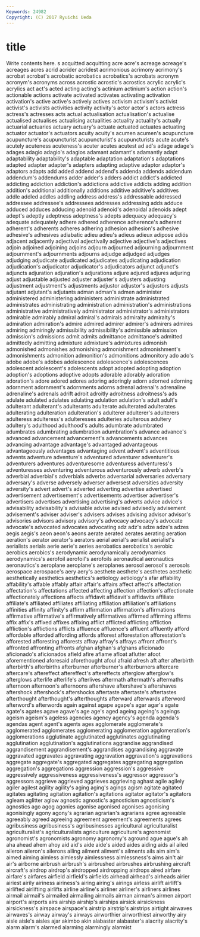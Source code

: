 ```yaml
---
Keywords: 24982 
Copyright: (C) 2017 Ryuichi Ueda
---
```


# title

Write contents here.
s
acquitted acquitting acre acre's acreage acreage's acreages acres acrid acrider
acridest acrimonious acrimony acrimony's acrobat acrobat's acrobatic acrobatics acrobatics's acrobats
acronym acronym's acronyms across acrostic acrostic's acrostics acrylic acrylic's acrylics
act act's acted acting acting's actinium actinium's action action's actionable
actions activate activated activates activating activation activation's active active's actively
actives activism activism's activist activist's activists activities activity activity's actor
actor's actors actress actress's actresses acts actual actualisation actualisation's actualise
actualised actualises actualising actualities actuality actuality's actually actuarial actuaries actuary
actuary's actuate actuated actuates actuating actuator actuator's actuators acuity acuity's
acumen acumen's acupuncture acupuncture's acupuncturist acupuncturist's acupuncturists acute acute's acutely
acuteness acuteness's acuter acutes acutest ad ad's adage adage's adages
adagio adagio's adagios adamant adamant's adamantly adapt adaptability adaptability's adaptable
adaptation adaptation's adaptations adapted adapter adapter's adapters adapting adaptive adaptor
adaptor's adaptors adapts add added addend addend's addenda addends addendum
addendum's addendums adder adder's adders addict addict's addicted addicting addiction
addiction's addictions addictive addicts adding addition addition's additional additionally additions
additive additive's additives addle addled addles addling address address's addressable
addressed addressee addressee's addressees addresses addressing adds adduce adduced adduces
adducing adenoid adenoid's adenoidal adenoids adept adept's adeptly adeptness adeptness's
adepts adequacy adequacy's adequate adequately adhere adhered adherence adherence's adherent
adherent's adherents adheres adhering adhesion adhesion's adhesive adhesive's adhesives adiabatic
adieu adieu's adieus adieux adipose adiós adjacent adjacently adjectival adjectivally
adjective adjective's adjectives adjoin adjoined adjoining adjoins adjourn adjourned adjourning
adjournment adjournment's adjournments adjourns adjudge adjudged adjudges adjudging adjudicate adjudicated
adjudicates adjudicating adjudication adjudication's adjudicator adjudicator's adjudicators adjunct adjunct's adjuncts
adjuration adjuration's adjurations adjure adjured adjures adjuring adjust adjustable adjusted
adjuster adjuster's adjusters adjusting adjustment adjustment's adjustments adjustor adjustor's adjustors
adjusts adjutant adjutant's adjutants adman adman's admen administer administered administering
administers administrate administrated administrates administrating administration administration's administrations administrative administratively
administrator administrator's administrators admirable admirably admiral admiral's admirals admiralty admiralty's
admiration admiration's admire admired admirer admirer's admirers admires admiring admiringly
admissibility admissibility's admissible admission admission's admissions admit admits admittance admittance's
admitted admittedly admitting admixture admixture's admixtures admonish admonished admonishes admonishing
admonishment admonishment's admonishments admonition admonition's admonitions admonitory ado ado's adobe
adobe's adobes adolescence adolescence's adolescences adolescent adolescent's adolescents adopt adopted
adopting adoption adoption's adoptions adoptive adopts adorable adorably adoration adoration's
adore adored adores adoring adoringly adorn adorned adorning adornment adornment's
adornments adorns adrenal adrenal's adrenaline adrenaline's adrenals adrift adroit adroitly
adroitness adroitness's ads adulate adulated adulates adulating adulation adulation's adult
adult's adulterant adulterant's adulterants adulterate adulterated adulterates adulterating adulteration adulteration's
adulterer adulterer's adulterers adulteress adulteress's adulteresses adulteries adulterous adultery adultery's
adulthood adulthood's adults adumbrate adumbrated adumbrates adumbrating adumbration adumbration's advance
advance's advanced advancement advancement's advancements advances advancing advantage advantage's advantaged
advantageous advantageously advantages advantaging advent advent's adventitious advents adventure adventure's
adventured adventurer adventurer's adventurers adventures adventuresome adventuress adventuress's adventuresses adventuring
adventurous adventurously adverb adverb's adverbial adverbial's adverbials adverbs adversarial adversaries
adversary adversary's adverse adversely adverser adversest adversities adversity adversity's advert
advert's adverted adverting advertise advertised advertisement advertisement's advertisements advertiser advertiser's
advertisers advertises advertising advertising's adverts advice advice's advisability advisability's advisable
advise advised advisedly advisement advisement's adviser adviser's advisers advises advising
advisor advisor's advisories advisors advisory advisory's advocacy advocacy's advocate advocate's
advocated advocates advocating adz adz's adze adze's adzes aegis aegis's
aeon aeon's aeons aerate aerated aerates aerating aeration aeration's aerator
aerator's aerators aerial aerial's aerialist aerialist's aerialists aerials aerie aerie's
aeries aerobatics aerobatics's aerobic aerobics aerobics's aerodynamic aerodynamically aerodynamics aerodynamics's
aerofoil aerofoil's aerofoils aeronautical aeronautics aeronautics's aeroplane aeroplane's aeroplanes aerosol
aerosol's aerosols aerospace aerospace's aery aery's aesthete aesthete's aesthetes aesthetic
aesthetically aesthetics aesthetics's aetiology aetiology's afar affability affability's affable affably
affair affair's affairs affect affect's affectation affectation's affectations affected affecting
affection affection's affectionate affectionately affections affects affidavit affidavit's affidavits affiliate
affiliate's affiliated affiliates affiliating affiliation affiliation's affiliations affinities affinity affinity's
affirm affirmation affirmation's affirmations affirmative affirmative's affirmatively affirmatives affirmed affirming
affirms affix affix's affixed affixes affixing afflict afflicted afflicting affliction
affliction's afflictions afflicts affluence affluence's affluent affluently afford affordable afforded
affording affords afforest afforestation afforestation's afforested afforesting afforests affray affray's
affrays affront affront's affronted affronting affronts afghan afghan's afghans aficionado
aficionado's aficionados afield afire aflame afloat aflutter afoot aforementioned aforesaid
aforethought afoul afraid afresh aft after afterbirth afterbirth's afterbirths afterburner
afterburner's afterburners aftercare aftercare's aftereffect aftereffect's aftereffects afterglow afterglow's afterglows
afterlife afterlife's afterlives aftermath aftermath's aftermaths afternoon afternoon's afternoons aftershave
aftershave's aftershaves aftershock aftershock's aftershocks aftertaste aftertaste's aftertastes afterthought afterthought's
afterthoughts afterward afterwards afterword afterword's afterwords again against agape agape's
agar agar's agate agate's agates agave agave's age age's aged
ageing ageing's ageings ageism ageism's ageless agencies agency agency's agenda
agenda's agendas agent agent's agents ages agglomerate agglomerate's agglomerated agglomerates
agglomerating agglomeration agglomeration's agglomerations agglutinate agglutinated agglutinates agglutinating agglutination agglutination's
agglutinations aggrandise aggrandised aggrandisement aggrandisement's aggrandises aggrandising aggravate aggravated aggravates
aggravating aggravation aggravation's aggravations aggregate aggregate's aggregated aggregates aggregating aggregation
aggregation's aggregations aggression aggression's aggressive aggressively aggressiveness aggressiveness's aggressor aggressor's
aggressors aggrieve aggrieved aggrieves aggrieving aghast agile agilely agiler agilest
agility agility's aging aging's agings agism agitate agitated agitates agitating
agitation agitation's agitations agitator agitator's agitators agleam aglitter aglow agnostic
agnostic's agnosticism agnosticism's agnostics ago agog agonies agonise agonised agonises
agonising agonisingly agony agony's agrarian agrarian's agrarians agree agreeable agreeably
agreed agreeing agreement agreement's agreements agrees agribusiness agribusiness's agribusinesses agricultural
agriculturalist agriculturalist's agriculturalists agriculture agriculture's agronomist agronomist's agronomists agronomy agronomy's
aground ague ague's ah aha ahead ahem ahoy aid aid's
aide aide's aided aides aiding aids ail ailed aileron aileron's
ailerons ailing ailment ailment's ailments ails aim aim's aimed aiming
aimless aimlessly aimlessness aimlessness's aims ain't air air's airborne airbrush
airbrush's airbrushed airbrushes airbrushing aircraft aircraft's airdrop airdrop's airdropped airdropping
airdrops aired airfare airfare's airfares airfield airfield's airfields airhead airhead's
airheads airier airiest airily airiness airiness's airing airing's airings airless
airlift airlift's airlifted airlifting airlifts airline airline's airliner airliner's airliners
airlines airmail airmail's airmailed airmailing airmails airman airman's airmen airport
airport's airports airs airship airship's airships airsick airsickness airsickness's airspace
airspace's airstrip airstrip's airstrips airtight airwaves airwaves's airway airway's airways
airworthier airworthiest airworthy airy aisle aisle's aisles ajar akimbo akin
alabaster alabaster's alacrity alacrity's alarm alarm's alarmed alarming alarmingly alarmist
